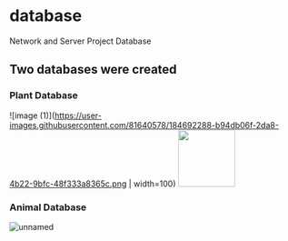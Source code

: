 # database
Network and Server Project Database

## Two databases were created 

### Plant Database

![image (1)](https://user-images.githubusercontent.com/81640578/184692288-b94db06f-2da8-4b22-9bfc-48f333a8365c.png | width=100)
<img src="[[https://your-image-url.type](https://user-images.githubusercontent.com/81640578/184692288-b94db06f-2da8-4b22-9bfc-48f333a8365c.png)]" width="100" height="100">

### Animal Database

![unnamed](https://user-images.githubusercontent.com/81640578/184693062-07a27e30-ed6f-4988-a8a8-610236e307fb.png)
